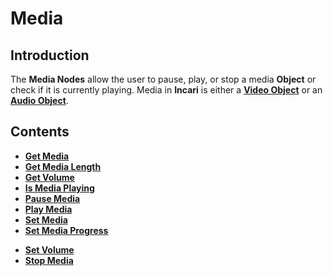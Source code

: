 # Media

## Introduction

The **Media Nodes** allow the user to pause, play, or stop a media **Object** or check if it is currently playing. Media in **Incari** is either a [**Video Object**](../../../objects-and-types/scene-objects/3dobjects/video.md) or an [**Audio Object**](../../../objects-and-types/scene-objects/audio.md).

## Contents

* [**Get Media**](getmedia.md)
* [**Get Media Length**](getmedialength.md)
* [**Get Volume**](getvolume.md)
* [**Is Media Playing**](ismediaplaying.md)
* [**Pause Media**](pausemedia.md)
* [**Play Media**](playmedia.md)
* [**Set Media**](setmedia.md)
* [**Set Media Progress**](setmediaprogress.md)
<!--* [**Seek Media**](seekmedia.md)-->
* [**Set Volume**](setvolume.md)
* [**Stop Media**](stopmedia.md)